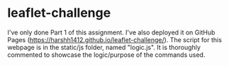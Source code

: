# leaflet-challenge

I've only done Part 1 of this assignment. I've also deployed it on GitHub Pages (https://harshh1412.github.io/leaflet-challenge/). The script for this webpage is in the static/js folder, named "logic.js". It is thoroughly commented to showcase the logic/purpose of the commands used.
